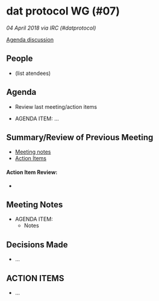 # dat protocol WG (#07)

*04 April 2018 via IRC (#datprotocol)*

[Agenda discussion](https://github.com/datprotocol/working-group/issues/12)

## People

* (list atendees)

## Agenda

* Review last meeting/action items
- AGENDA ITEM: ...

## Summary/Review of Previous Meeting

* [Meeting notes](https://github.com/datprotocol/working-group/blob/master/meeting-notes/06-21mar2018.md)
* [Action Items](https://github.com/datprotocol/working-group/issues/11)

#### Action Item Review:

* 

## Meeting Notes

* AGENDA ITEM:
    * Notes


## Decisions Made

* ...

## ACTION ITEMS

* ...

